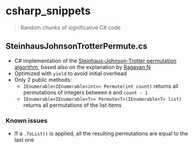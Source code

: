 # csharp_snippets
> Random chunks of significative C# code

## SteinhausJohnsonTrotterPermute.cs

* C# implementation of the [Steinhaus-Johnson-Trotter permutation algorithm](https://en.wikipedia.org/wiki/Steinhaus%E2%80%93Johnson%E2%80%93Trotter_algorithm), based also on the explanation by [Ragavan N](https://tropenhitze.wordpress.com/2010/01/25/steinhaus-johnson-trotter-permutation-algorithm-explained-and-implemented-in-java/)
* Optimized with `yield` to avoid initial overhead
* Only 2 public methods:
  * `IEnumerable<IEnumerable<int>> Permute(int count)` returns all permutations of integers between `0` and `count - 1`
  * `IEnumerable<IEnumerable<T>> Permute<T>(IEnumerable<T> list)` returns all permutations of the list items

### Known issues

* If a `.ToList()` is applied, all the resulting permutations are equal to the last one
